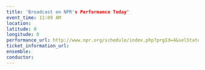```yaml
---
title: 'Broadcast on NPR's Performance Today'
event_time: 11:09 AM
location: 
latitude: 0
longitude: 0
performance_url: http://www.npr.org/schedule/index.php?prgId=4&selStates=NY&showNav=1
ticket_information_url: 
ensemble: 
conductor: 
---
```

